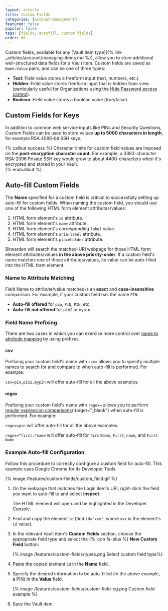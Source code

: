 ```yaml
---
layout: article
title: Custom Fields
categories: [account-management]
featured: false
popular: false
tags: [fields, autofill, custom fields]
order: 08
---
```


Custom fields, available for any [Vault item type]({% link _articles/account/managing-items.md %}), allow you to store additional well-structured data fields for a Vault item. Custom fields are saved as `Name:Value` pairs, and can be one of three types:

- **Text**: Field value stores a freeform input (text, numbers, etc.)
- **Hidden**: Field value stores freeform input that is hidden from view (particularly useful for Organizations using the [Hide Password access control](https://bitwarden.com/help/article/user-types-access-control/#granular-access-control)).
- **Boolean**: Field value stores a boolean value (true/false).

## Custom Fields for Keys

In addition to common web service inputs like PINs and Security Questions, Custom Fields can be used to store values **up to 5000 characters in length**, for example RSA 4096-bit SSH keys.

{% callout success %}
Character limits for custom field values are imposed on the **post-encryption character count**. For example, a 3383-character RSA-2096 Private SSH key would grow to about 4400-characters when it's encrypted and stored in your Vault.  
{% endcallout %}

## Auto-fill Custom Fields

The **Name** specified for a custom field is critical to successfully setting up auto-fill for custom fields. When naming the custom field, you should use one of the following HTML form element attributes/values:

1. HTML form element's `id` attribute.
2. HTML form element's `name` attribute.
3. HTML form element's corresponding `label` value.
4. HTML form element's `aria-label` attribute.
5. HTML form element's `placeholder` attribute.

Bitwarden will search the matched-URI webpage for those HTML form element attributes/values **in the above priority-order**. If a custom field's name matches one of those attributes/values, its value can be auto-filled into the HTML form element.

### Name to Attribute Matching

Field Name to attribute/value matches is an **exact** and **case-insensitive** comparison. For example, if your custom field has the name `PIN`:

- **Auto-fill offered** for `pin`, `PiN`, `PIN`, etc.
- **Auto-fill not offered** for `pin2` or `mypin`

### Field Name Prefixing

There are two cases in which you can exercise more control over [name to attribute mapping](#name-to-attribute-mapping) by using prefixes.

#### csv

Prefixing your custom field's name with `csv=` allows you to specify multiple names to search for and compare to when auto-fill is performed. For example:

`csv=pin,pin2,mypin` will offer auto-fill for all the above examples.

#### regex

Prefixing your custom field's name with `regex=` allows you to perform [regular expression comparisons](https://regexone.com/){:target="_blank"} when auto-fill is performed. For example:

`regex=pin` will offer auto-fill for all the above examples.

`regex=^first.*name` will offer auto-fill for `firstName`, `First_name`, and `First Name`

### Example Auto-fill Configuration

Follow this procedure to correctly configure a custom field for auto-fill. This example uses Google Chrome for its Developer Tools.

{% image /features/custom-fields/custom_field.gif %}

1. On the webpage that matches the Login item's URI, right-click the field you want to auto-fill to and select **Inspect**.

   The HTML element will open and be highlighted in the Developer Console.
2. Find and copy the element `id` (find `id="xxx"`, where `xxx` is the element's `id` value).
3. In the relevant Vault item's **Custom Fields** section, choose the appropriate field type and select the {% icon fa-plus %} **New Custom Field** button:

   {% image /features/custom-fields/types.png Select custom field type%}
4. Paste the copied element `id` in the **Name** field.
5. Specify the desired information to be auto-filled (in the above example, a PIN) in the **Value** field.

   {% image /features/custom-fields/custom-field-eg.png Custom field example %}
6. Save the Vault item.
